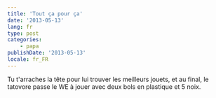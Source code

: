 ```yaml
---
title: 'Tout ça pour ça'
date: '2013-05-13'
lang: fr
type: post
categories:
    - papa
publishDate: '2013-05-13'
locale: fr_FR
---
```


Tu t'arraches la tête pour lui trouver les meilleurs jouets, et au final, le tatovore passe le WE à jouer avec deux bols en plastique et 5 noix.
